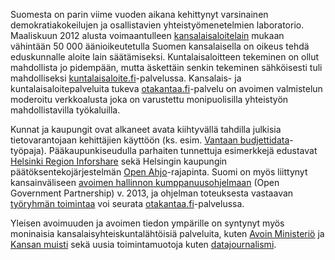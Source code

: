 Suomesta on parin viime vuoden aikana kehittynyt varsinainen demokratiakokeilujen ja osallistavien
yhteistyömenetelmien laboratorio. Maaliskuun 2012 alusta voimaantulleen
[kansalaisaloitelain](http://valtioneuvosto.fi/ajankohtaista/tiedotteet/tiedote/fi.jsp?oid=378407) mukaan vähintään
50 000 äänioikeutetulla Suomen kansalaisella on oikeus tehdä eduskunnalle aloite lain säätämiseksi. Kuntalaisaloitteen
tekeminen on ollut mahdollista jo pidempään, mutta äskettäin senkin tekeminen sähköisesti tuli mahdolliseksi
[kuntalaisaloite.fi](https://www.kuntalaisaloite.fi/fi)-palvelussa.
Kansalais- ja kuntalaisaloitepalveluita tukeva [otakantaa.fi](https://www.otakantaa.fi/fi-FI)-palvelu on avoimen
valmistelun moderoitu verkkoalusta joka on varustettu monipuolisilla yhteistyön mahdollistavilla työkaluilla.

Kunnat ja kaupungit ovat alkaneet avata kiihtyvällä tahdilla julkisia tietovarantojaan kehittäjien käyttöön (ks.
esim. [Vantaan budjettidata](http://www.hri.fi/fi/ajankohtaista/tyopaja-aukoi-vantaan-talousdataa/)-työpaja).
Pääkaupunkiseudulla parhaiten tunnettuja esimerkkejä edustavat [Helsinki Region Inforshare](http://www.hri.fi/fi/)
sekä Helsingin kaupungin päätöksentekojärjestelmän
[Open Ahjo](http://www.hri.fi/fi/ajankohtaista/open-ahjo-rajapinta-helsingin-asiakirjajarjestelmaan-avautui/)-rajapinta.
Suomi on myös liittynyt kansainväliseen [avoimen hallinnon kumppanuusohjelmaan](http://www.vm.fi/vm/fi/03_tiedotteet_ja_puheet/01_tiedotteet/20120614Suomil/name.jsp)
(Open Government Partnership) v. 2013, ja ohjelman toteuksesta vastaavan
[työryhmän toimintaa](https://www.otakantaa.fi/fi-FI/Hankkeet/Avoin_hallinto__Suomen_Open_Government_Partnership_OGP_toimintaohjelman_laatiminen)
voi seurata [otakantaa.fi](https://www.otakantaa.fi/fi-FI)-palvelussa.

Yleisen avoimuuden ja avoimen tiedon ympärille on syntynyt myös moninaisia kansalaisyhteiskuntalähtöisiä palveluita, kuten
[Avoin Ministeriö](https://www.avoinministerio.fi/) ja [Kansan muisti](http://www.kansanmuisti.fi/) sekä uusia
toimintamuotoja kuten [datajournalismi](http://datajournalismi.fi/).
